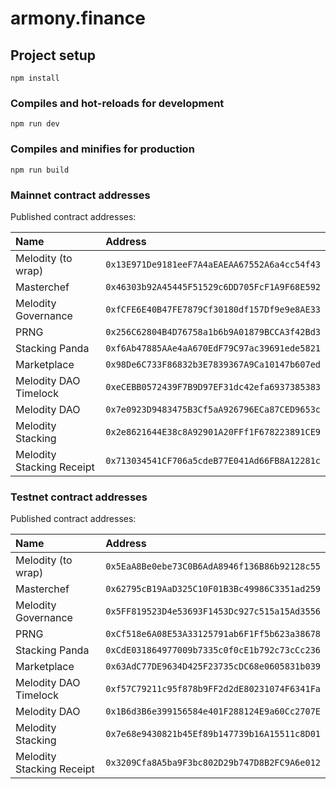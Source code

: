 # armony.finance

## Project setup

```
npm install
```

### Compiles and hot-reloads for development

```
npm run dev
```

### Compiles and minifies for production

```
npm run build
```

### Mainnet contract addresses

Published contract addresses:

| Name                      | Address                                      |
|:--------------------------|:---------------------------------------------|
| Melodity (to wrap)        | `0x13E971De9181eeF7A4aEAEAA67552A6a4cc54f43` |
| Masterchef                | `0x46303b92A45445F51529c6DD705FcF1A9F68E592` |
| Melodity Governance       | `0xfCFE6E40B47FE7879Cf30180df157Df9e9e8AE33` |
| PRNG                      | `0x256C62804B4D76758a1b6b9A01879BCCA3f42Bd3` |
| Stacking Panda            | `0xf6Ab47885AAe4aA670EdF79C97ac39691ede5821` |
| Marketplace               | `0x98De6C733F86832b3E7839367A9Ca10147b607ed` |
| Melodity DAO Timelock     | `0xeCEBB0572439F7B9D97EF31dc42efa6937385383` |
| Melodity DAO              | `0x7e0923D9483475B3Cf5aA926796ECa87CED9653c` |
| Melodity Stacking         | `0x2e8621644E38c8A92901A20FFf1F678223891CE9` |
| Melodity Stacking Receipt | `0x713034541CF706a5cdeB77E041Ad66FB8A12281c` |

### Testnet contract addresses

Published contract addresses:

| Name                      | Address                                      |
|:--------------------------|:---------------------------------------------|
| Melodity (to wrap)        | `0x5EaA8Be0ebe73C0B6AdA8946f136B86b92128c55` |
| Masterchef                | `0x62795cB19AaD325C10F01B3Bc49986C3351ad259` |
| Melodity Governance       | `0x5FF819523D4e53693F1453Dc927c515a15Ad3556` |
| PRNG                      | `0xCf518e6A08E53A33125791ab6F1Ff5b623a38678` |
| Stacking Panda            | `0xCdE031864977009b7335c0f0cE1b792c73cCc236` |
| Marketplace               | `0x63AdC77DE9634D425F23735cDC68e0605831b039` |
| Melodity DAO Timelock     | `0xf57C79211c95f878b9FF2d2dE80231074F6341Fa` |
| Melodity DAO              | `0x1B6d3B6e399156584e401F288124E9a60Cc2707E` |
| Melodity Stacking         | `0x7e68e9430821b45Ef89b147739b16A15511c8D01` |
| Melodity Stacking Receipt | `0x3209Cfa8A5ba9F3bc802D29b747D8B2FC9A6e012` |